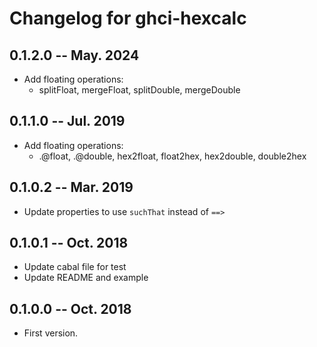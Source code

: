# Changelog for ghci-hexcalc

## 0.1.2.0  -- May. 2024

* Add floating operations:
  - splitFloat, mergeFloat, splitDouble, mergeDouble


## 0.1.1.0  -- Jul. 2019

* Add floating operations:
  - .@float, .@double, hex2float, float2hex, hex2double, double2hex


## 0.1.0.2  -- Mar. 2019

* Update properties to use `suchThat` instead of `==>`


## 0.1.0.1  -- Oct. 2018

* Update cabal file for test
* Update README and example


## 0.1.0.0  -- Oct. 2018

* First version.
